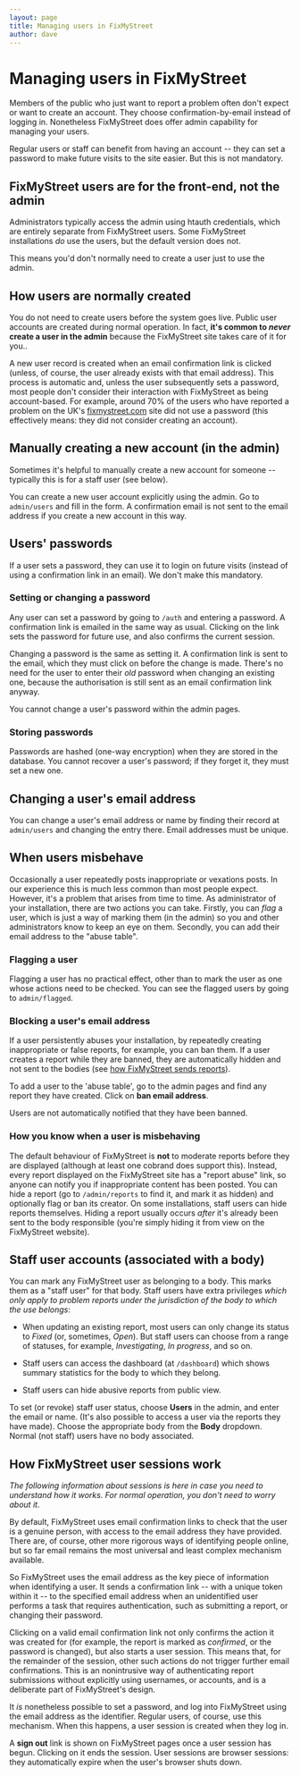 ```yaml
---
layout: page
title: Managing users in FixMyStreet
author: dave
---
```


# Managing users in FixMyStreet

<p class="lead">Members of the public who just want to report a problem often
don't expect or want to create an account. They choose confirmation-by-email
instead of logging in. Nonetheless FixMyStreet does offer admin capability for
managing your users.</p>

Regular users or staff can benefit from having an account -- they can set a
password to make future visits to the site easier. But this is not mandatory.

## FixMyStreet users are for the front-end, not the admin

Administrators typically access the admin using htauth credentials, which are entirely separate from FixMyStreet users. Some FixMyStreet installations *do* use the users, but the default version does not.

This means you'd don't normally need to create a user just to use the admin.

## How users are normally created

You do not need to create users before the system goes live. Public user
accounts are created during normal operation. In fact, **it's common to
*never* create a user in the admin** because the FixMyStreet site takes care
of it for you..

A new user record is created when an email confirmation link is clicked
(unless, of course, the user already exists with that email address). This
process is automatic and, unless the user subsequently sets a password, most
people don't consider their interaction with FixMyStreet as being
account-based. For example, around 70% of the users who have reported a
problem on the UK's [fixmystreet.com](https://www.fixmystreet.com) site did not
use a password (this effectively means: they did not consider creating an
account).

## Manually creating a new account (in the admin)

Sometimes it's helpful to manually create a new account for someone --
typically this is for a staff user (see below).

You can create a new user account explicitly using the admin. Go to
`admin/users` and fill in the form. A confirmation email is not sent to the
email address if you create a new account in this way.

## Users' passwords

If a user sets a password, they can use it to login on future visits (instead
of using a confirmation link in an email). We don't make this mandatory.

### Setting or changing a password

Any user can set a password by going to `/auth` and entering a password. A
confirmation link is emailed in the same way as usual. Clicking on the link
sets the password for future use, and also confirms the current session.

Changing a password is the same as setting it. A confirmation link is sent to
the email, which they must click on before the change is made. There's no need
for the user to enter their *old* password when changing an existing one,
because the authorisation is still sent as an email confirmation link anyway.

You cannot change a user's password within the admin pages.

### Storing passwords

Passwords are hashed (one-way encryption) when they are stored in the
database. You cannot recover a user's password; if they forget it, they must
set a new one.

## Changing a user's email address

You can change a user's email address or name by finding their record at
`admin/users` and changing the entry there. Email addresses must be unique.

## When users misbehave

Occasionally a user repeatedly posts inappropriate or vexations posts. In our
experience this is much less common than most people expect. However, it's a
problem that arises from time to time. As administrator of your installation,
there are two actions you can take. Firstly, you can *flag* a user, which is
just a way of marking them (in the admin) so you and other administrators know
to keep an eye on them. Secondly, you can add their email address to the
"abuse table".

### Flagging a user

Flagging a user has no practical effect, other than to mark the user as one
whose actions need to be checked. You can see the flagged users by going to
`admin/flagged`.

### Blocking a user's email address

If a user persistently abuses your installation, by repeatedly creating
inappropriate or false reports, for example, you can ban them. If a user
creates a report while they are banned, they are automatically hidden and not
sent to the bodies (see [how FixMyStreet sends
reports](/customising/send_reports)).

To add a user to the 'abuse table', go to the admin pages and find any report
they have created. Click on **ban email address**.

Users are not automatically notified that they have been banned.

### How you know when a user is misbehaving

The default behaviour of FixMyStreet is **not** to moderate reports before
they are displayed (although at least one cobrand does support this). Instead,
every report displayed on the FixMyStreet site has a "report abuse" link, so
anyone can notify you if inappropriate content has been posted. You can hide a
report (go to `/admin/reports` to find it, and mark it as hidden) and
optionally flag or ban its creator. On some installations, staff users can
hide reports themselves. Hiding a report usually occurs *after* it's already
been sent to the body responsible (you're simply hiding it from view on the
FixMyStreet website).

## Staff user accounts (associated with a body)

You can mark any FixMyStreet user as belonging to a body. This marks them as a
"staff user" for that body. Staff users have extra privileges *which only apply to problem reports under the jurisdiction of the body to which the use belongs*:

* When updating an existing report, most users can only change its status to
  *Fixed* (or, sometimes, *Open*). But staff users can choose from a range of
  statuses, for example, *Investigating*, *In progress*, and so on.

* Staff users can access the dashboard (at `/dashboard`) which shows summary
  statistics for the body to which they belong.

* Staff users can hide abusive reports from public view.

To set (or revoke) staff user status, choose **Users** in the admin, and enter
the email or name. (It's also possible to access a user via the reports they
have made). Choose the appropriate body from the **Body** dropdown. Normal
(not staff) users have no body associated.

<a name="sessions"> </a>

## How FixMyStreet user sessions work

*The following information about sessions is here in case you need to
understand how it works. For normal operation, you don't need to worry about
it.*

By default, FixMyStreet uses email confirmation links to check that the user
is a genuine person, with access to the email address they have provided.
There are, of course, other more rigorous ways of identifying people online,
but so far email remains the most universal and least complex mechanism
available.

So FixMyStreet uses the email address as the key piece of information when
identifying a user. It sends a confirmation link -- with a unique token within
it -- to the specified email address when an unidentified user performs a task
that requires authentication, such as submitting a report, or changing their
password.

Clicking on a valid email confirmation link not only confirms the action it
was created for (for example, the report is marked as *confirmed*, or the
password is changed), but also starts a user session. This means that, for the
remainder of the session, other such actions do not trigger further email
confirmations. This is an nonintrusive way of authenticating report
submissions without explicitly using usernames, or accounts, and is a
deliberate part of FixMyStreet's design.

It *is* nonetheless possible to set a password, and log into FixMyStreet using
the email address as the identifier. Regular users, of course, use this
mechanism. When this happens, a user session is created when they log in.

A **sign out** link is shown on FixMyStreet pages once a user session has
begun. Clicking on it ends the session. User sessions are browser sessions:
they automatically expire when the user's browser shuts down.
